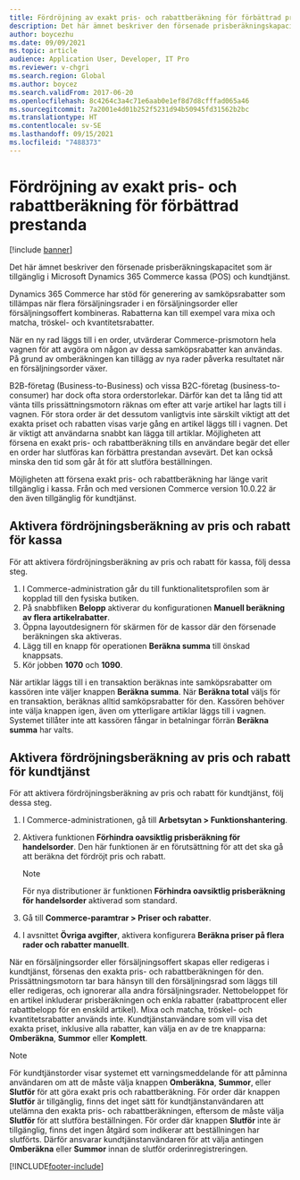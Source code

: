 ```yaml
---
title: Fördröjning av exakt pris- och rabattberäkning för förbättrad prestanda
description: Det här ämnet beskriver den försenade prisberäkningskapacitet som är tillgänglig i Microsoft Dynamics 365 Commerce kassa (POS) och kundtjänst.
author: boycezhu
ms.date: 09/09/2021
ms.topic: article
audience: Application User, Developer, IT Pro
ms.reviewer: v-chgri
ms.search.region: Global
ms.author: boycez
ms.search.validFrom: 2017-06-20
ms.openlocfilehash: 8c4264c3a4c71e6aab0e1ef8d7d8cfffad065a46
ms.sourcegitcommit: 7a2001e4d01b252f5231d94b50945fd31562b2bc
ms.translationtype: HT
ms.contentlocale: sv-SE
ms.lasthandoff: 09/15/2021
ms.locfileid: "7488373"
---
```

# <a name="delay-exact-price-and-discount-calculation-for-improved-performance"></a>Fördröjning av exakt pris- och rabattberäkning för förbättrad prestanda

[!include [banner](includes/banner.md)]

Det här ämnet beskriver den försenade prisberäkningskapacitet som är tillgänglig i Microsoft Dynamics 365 Commerce kassa (POS) och kundtjänst.

Dynamics 365 Commerce har stöd för generering av samköpsrabatter som tillämpas när flera försäljningsrader i en försäljningsorder eller försäljningsoffert kombineras. Rabatterna kan till exempel vara mixa och matcha, tröskel- och kvantitetsrabatter.

När en ny rad läggs till i en order, utvärderar Commerce-prismotorn hela vagnen för att avgöra om någon av dessa samköpsrabatter kan användas. På grund av omberäkningen kan tillägg av nya rader påverka resultatet när en försäljningsorder växer.

B2B-företag (Business-to-Business) och vissa B2C-företag (business-to-consumer) har dock ofta stora orderstorlekar. Därför kan det ta lång tid att vänta tills prissättningsmotorn räknas om efter att varje artikel har lagts till i vagnen. För stora order är det dessutom vanligtvis inte särskilt viktigt att det exakta priset och rabatten visas varje gång en artikel läggs till i vagnen. Det är viktigt att användarna snabbt kan lägga till artiklar. Möjligheten att försena en exakt pris- och rabattberäkning tills en användare begär det eller en order har slutföras kan förbättra prestandan avsevärt. Det kan också minska den tid som går åt för att slutföra beställningen.

Möjligheten att försena exakt pris- och rabattberäkning har länge varit tillgänglig i kassa. Från och med versionen Commerce version 10.0.22 är den även tillgänglig för kundtjänst.

## <a name="enable-delayed-price-and-discount-calculation-for-pos"></a>Aktivera fördröjningsberäkning av pris och rabatt för kassa

För att aktivera fördröjningsberäkning av pris och rabatt för kassa, följ dessa steg.

1. I Commerce-administration går du till funktionalitetsprofilen som är kopplad till den fysiska butiken.
1. På snabbfliken **Belopp** aktiverar du konfigurationen **Manuell beräkning av flera artikelrabatter**.
1. Öppna layoutdesignern för skärmen för de kassor där den försenade beräkningen ska aktiveras.
1. Lägg till en knapp för operationen **Beräkna summa** till önskad knappsats.
1. Kör jobben **1070** och **1090**.

När artiklar läggs till i en transaktion beräknas inte samköpsrabatter om kassören inte väljer knappen **Beräkna summa**. När **Beräkna total** väljs för en transaktion, beräknas alltid samköpsrabatter för den. Kassören behöver inte välja knappen igen, även om ytterligare artiklar läggs till i vagnen. Systemet tillåter inte att kassören fångar in betalningar förrän **Beräkna summa** har valts.

## <a name="enable-delayed-price-and-discount-calculation-for-call-center"></a>Aktivera fördröjningsberäkning av pris och rabatt för kundtjänst

För att aktivera fördröjningsberäkning av pris och rabatt för kundtjänst, följ dessa steg.

1. I Commerce-administrationen, gå till **Arbetsytan \> Funktionshantering**.
1. Aktivera funktionen **Förhindra oavsiktlig prisberäkning för handelsorder**. Den här funktionen är en förutsättning för att det ska gå att beräkna det fördröjt pris och rabatt.

    > [!NOTE]
    > För nya distributioner är funktionen **Förhindra oavsiktlig prisberäkning för handelsorder** aktiverad som standard.

1. Gå till **Commerce-paramtrar \> Priser och rabatter**.
1. I avsnittet **Övriga avgifter**, aktivera konfigurera **Beräkna priser på flera rader och rabatter manuellt**.

När en försäljningsorder eller försäljningsoffert skapas eller redigeras i kundtjänst, försenas den exakta pris- och rabattberäkningen för den. Prissättningsmotorn tar bara hänsyn till den försäljningsrad som läggs till eller redigeras, och ignorerar alla andra försäljningsrader. Nettobeloppet för en artikel inkluderar prisberäkningen och enkla rabatter (rabattprocent eller rabattbelopp för en enskild artikel). Mixa och matcha, tröskel- och kvantitetsrabatter används inte. Kundtjänstanvändare som vill visa det exakta priset, inklusive alla rabatter, kan välja en av de tre knapparna: **Omberäkna**, **Summor** eller **Komplett**.

> [!NOTE]
> För kundtjänstorder visar systemet ett varningsmeddelande för att påminna användaren om att de måste välja knappen **Omberäkna**, **Summor**, eller **Slutför** för att göra exakt pris och rabattberäkning. För order där knappen **Slutför** är tillgänglig, finns det inget sätt för kundtjänstanvändaren att utelämna den exakta pris- och rabattberäkningen, eftersom de måste välja **Slutför** för att slutföra beställningen. För order där knappen **Slutför** inte är tillgänglig, finns det ingen åtgärd som indikerar att beställningen har slutförts. Därför ansvarar kundtjänstanvändaren för att välja antingen **Omberäkna** eller **Summor** innan de slutför orderinregistreringen.

[!INCLUDE[footer-include](../includes/footer-banner.md)]
